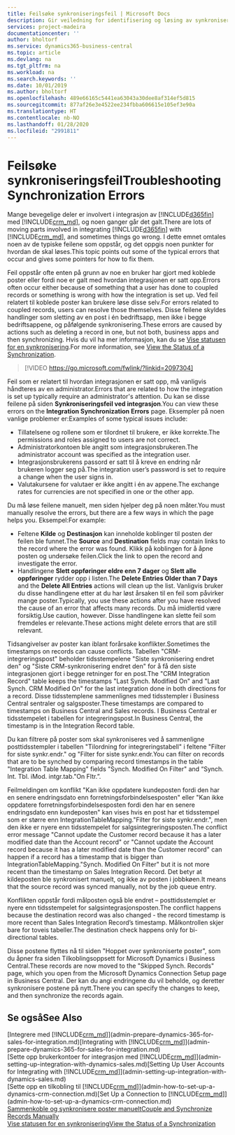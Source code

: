 ```yaml
---
title: Feilsøke synkroniseringsfeil | Microsoft Docs
description: Gir veiledning for identifisering og løsing av synkroniseringsfeil.
services: project-madeira
documentationcenter: ''
author: bholtorf
ms.service: dynamics365-business-central
ms.topic: article
ms.devlang: na
ms.tgt_pltfrm: na
ms.workload: na
ms.search.keywords: ''
ms.date: 10/01/2019
ms.author: bholtorf
ms.openlocfilehash: 489e66165c5441ea63043a30dee8af314ef5d815
ms.sourcegitcommit: 877af26e3e4522ee234fbba606615e105ef3e90a
ms.translationtype: HT
ms.contentlocale: nb-NO
ms.lasthandoff: 01/28/2020
ms.locfileid: "2991811"
---
```

# <a name="troubleshooting-synchronization-errors"></a><span data-ttu-id="c6325-103">Feilsøke synkroniseringsfeil</span><span class="sxs-lookup"><span data-stu-id="c6325-103">Troubleshooting Synchronization Errors</span></span>
<span data-ttu-id="c6325-104">Mange bevegelige deler er involvert i integrasjon av [!INCLUDE[d365fin](includes/d365fin_md.md)] med [!INCLUDE[crm_md](includes/crm_md.md)], og noen ganger går det galt.</span><span class="sxs-lookup"><span data-stu-id="c6325-104">There are lots of moving parts involved in integrating [!INCLUDE[d365fin](includes/d365fin_md.md)] with [!INCLUDE[crm_md](includes/crm_md.md)], and sometimes things go wrong.</span></span> <span data-ttu-id="c6325-105">I dette emnet omtales noen av de typiske feilene som oppstår, og det oppgis noen punkter for hvordan de skal løses.</span><span class="sxs-lookup"><span data-stu-id="c6325-105">This topic points out some of the typical errors that occur and gives some pointers for how to fix them.</span></span>

<span data-ttu-id="c6325-106">Feil oppstår ofte enten på grunn av noe en bruker har gjort med koblede poster eller fordi noe er galt med hvordan integrasjonen er satt opp.</span><span class="sxs-lookup"><span data-stu-id="c6325-106">Errors often occur either because of something that a user has done to coupled records or something is wrong with how the integration is set up.</span></span> <span data-ttu-id="c6325-107">Ved feil relatert til koblede poster kan brukere løse disse selv.</span><span class="sxs-lookup"><span data-stu-id="c6325-107">For errors related to coupled records, users can resolve those themselves.</span></span> <span data-ttu-id="c6325-108">Disse feilene skyldes handlinger som sletting av en post i én bedriftsapp, men ikke i begge bedriftsappene, og påfølgende synkronisering.</span><span class="sxs-lookup"><span data-stu-id="c6325-108">These errors are caused by actions such as deleting a record in one, but not both, business apps and then synchronizing.</span></span> <span data-ttu-id="c6325-109">Hvis du vil ha mer informasjon, kan du se [Vise statusen for en synkronisering](admin-how-to-view-synchronization-status.md).</span><span class="sxs-lookup"><span data-stu-id="c6325-109">For more information, see [View the Status of a Synchronization](admin-how-to-view-synchronization-status.md).</span></span>

> [!VIDEO https://go.microsoft.com/fwlink/?linkid=2097304]

<span data-ttu-id="c6325-110">Feil som er relatert til hvordan integrasjonen er satt opp, må vanligvis håndteres av en administrator.</span><span class="sxs-lookup"><span data-stu-id="c6325-110">Errors that are related to how the integration is set up typically require an administrator's attention.</span></span> <span data-ttu-id="c6325-111">Du kan se disse feilene på siden **Synkroniseringsfeil ved integrasjon**.</span><span class="sxs-lookup"><span data-stu-id="c6325-111">You can view these errors on the **Integration Synchronization Errors** page.</span></span> <span data-ttu-id="c6325-112">Eksempler på noen vanlige problemer er:</span><span class="sxs-lookup"><span data-stu-id="c6325-112">Examples of some typical issues include:</span></span>  
  
* <span data-ttu-id="c6325-113">Tillatelsene og rollene som er tilordnet til brukere, er ikke korrekte.</span><span class="sxs-lookup"><span data-stu-id="c6325-113">The permissions and roles assigned to users are not correct.</span></span>  
* <span data-ttu-id="c6325-114">Administratorkontoen ble angitt som integrasjonsbrukeren.</span><span class="sxs-lookup"><span data-stu-id="c6325-114">The administrator account was specified as the integration user.</span></span>  
* <span data-ttu-id="c6325-115">Integrasjonsbrukerens passord er satt til å kreve en endring når brukeren logger seg på.</span><span class="sxs-lookup"><span data-stu-id="c6325-115">The integration user’s password is set to require a change when the user signs in.</span></span>  
* <span data-ttu-id="c6325-116">Valutakursene for valutaer er ikke angitt i én av appene.</span><span class="sxs-lookup"><span data-stu-id="c6325-116">The exchange rates for currencies are not specified in one or the other app.</span></span>  
  
<span data-ttu-id="c6325-117">Du må løse feilene manuelt, men siden hjelper deg på noen måter.</span><span class="sxs-lookup"><span data-stu-id="c6325-117">You must manually resolve the errors, but there are a few ways in which the page helps you.</span></span> <span data-ttu-id="c6325-118">Eksempel:</span><span class="sxs-lookup"><span data-stu-id="c6325-118">For example:</span></span>  

* <span data-ttu-id="c6325-119">Feltene **Kilde** og **Destinasjon** kan inneholde koblinger til posten der feilen ble funnet.</span><span class="sxs-lookup"><span data-stu-id="c6325-119">The **Source** and **Destination** fields may contain links to the record where the error was found.</span></span> <span data-ttu-id="c6325-120">Klikk på koblingen for å åpne posten og undersøke feilen.</span><span class="sxs-lookup"><span data-stu-id="c6325-120">Click the link to open the record and investigate the error.</span></span>  
* <span data-ttu-id="c6325-121">Handlingene **Slett oppføringer eldre enn 7 dager** og **Slett alle oppføringer** rydder opp i listen.</span><span class="sxs-lookup"><span data-stu-id="c6325-121">The **Delete Entries Older than 7 Days** and the **Delete All Entries** actions will clean up the list.</span></span> <span data-ttu-id="c6325-122">Vanligvis bruker du disse handlingene etter at du har løst årsaken til en feil som påvirker mange poster.</span><span class="sxs-lookup"><span data-stu-id="c6325-122">Typically, you use these actions after you have resolved the cause of an error that affects many records.</span></span> <span data-ttu-id="c6325-123">Du må imidlertid være forsiktig.</span><span class="sxs-lookup"><span data-stu-id="c6325-123">Use caution, however.</span></span> <span data-ttu-id="c6325-124">Disse handlingene kan slette feil som fremdeles er relevante.</span><span class="sxs-lookup"><span data-stu-id="c6325-124">These actions might delete errors that are still relevant.</span></span>

<span data-ttu-id="c6325-125">Tidsangivelser av poster kan iblant forårsake konflikter.</span><span class="sxs-lookup"><span data-stu-id="c6325-125">Sometimes the timestamps on records can cause conflicts.</span></span> <span data-ttu-id="c6325-126">Tabellen "CRM-integreringspost" beholder tidsstempelene "Siste synkronisering endret den" og "Siste CRM-synkronisering endret den" for å få den siste integrasjonen gjort i begge retninger for en post.</span><span class="sxs-lookup"><span data-stu-id="c6325-126">The "CRM Integration Record" table keeps the timestamps "Last Synch. Modified On" and "Last Synch. CRM Modified On" for the last integration done in both directions for a record.</span></span> <span data-ttu-id="c6325-127">Disse tidsstemplene sammenlignes med tidsstempler i Business Central sentraler og salgsposter.</span><span class="sxs-lookup"><span data-stu-id="c6325-127">These timestamps are compared to timestamps on Business Central and Sales records.</span></span> <span data-ttu-id="c6325-128">I Business Central er tidsstempelet i tabellen for integreringspost.</span><span class="sxs-lookup"><span data-stu-id="c6325-128">In Business Central, the timestamp is in the Integration Record table.</span></span>

<span data-ttu-id="c6325-129">Du kan filtrere på poster som skal synkroniseres ved å sammenligne posttidsstempler i tabellen "Tilordning for integreringstabell" i feltene "Filter for siste synkr.endr." og "Filter for siste synkr.endr.</span><span class="sxs-lookup"><span data-stu-id="c6325-129">You can filter on records that are to be synched by comparing record timestamps in the table "Integration Table Mapping" fields "Synch. Modified On Filter" and “Synch. Int. Tbl.</span></span> <span data-ttu-id="c6325-130">i</span><span class="sxs-lookup"><span data-stu-id="c6325-130">Mod.</span></span> <span data-ttu-id="c6325-131">intgr.tab."</span><span class="sxs-lookup"><span data-stu-id="c6325-131">On Fltr.”.</span></span>

<span data-ttu-id="c6325-132">Feilmeldingen om konflikt "Kan ikke oppdatere kundeposten fordi den har en senere endringsdato enn forretningsforbindelsesposten" eller "Kan ikke oppdatere forretningsforbindelsesposten fordi den har en senere endringsdato enn kundeposten" kan vises hvis en post har et tidsstempel som er større enn IntegrationTableMapping."Filter for siste synkr.endr.", men den ikke er nyere enn tidsstempelet for salgsintegreringsposten.</span><span class="sxs-lookup"><span data-stu-id="c6325-132">The conflict error message "Cannot update the Customer record because it has a later modified date than the Account record" or "Cannot update the Account record because it has a later modified date than the Customer record" can happen if a record has a timestamp that is bigger than IntegrationTableMapping."Synch. Modified On Filter" but it is not more recent than the timestamp on Sales Integration Record.</span></span> <span data-ttu-id="c6325-133">Det betyr at kildeposten ble synkronisert manuelt, og ikke av posten i jobbkøen.</span><span class="sxs-lookup"><span data-stu-id="c6325-133">It means that the source record was synced manually, not by the job queue entry.</span></span> 

<span data-ttu-id="c6325-134">Konflikten oppstår fordi målposten også ble endret – posttidsstemplet er nyere enn tidsstempelet for salgsintegrasjonsposten.</span><span class="sxs-lookup"><span data-stu-id="c6325-134">The conflict happens because the destination record was also changed  - the record timestamp is more recent than Sales Integration Record’s timestamp.</span></span> <span data-ttu-id="c6325-135">Målkontrollen skjer bare for toveis tabeller.</span><span class="sxs-lookup"><span data-stu-id="c6325-135">The destination check happens only for bi-directional tables.</span></span> 

<span data-ttu-id="c6325-136">Disse postene flyttes nå til siden "Hoppet over synkroniserte poster", som du åpner fra siden Tilkoblingsoppsett for Microsoft Dynamics i Business Central.</span><span class="sxs-lookup"><span data-stu-id="c6325-136">These records are now moved to the "Skipped Synch. Records" page, which you open from the Microsoft Dynamics Connection Setup page in Business Central.</span></span> <span data-ttu-id="c6325-137">Der kan du angi endringene du vil beholde, og deretter synkronisere postene på nytt.</span><span class="sxs-lookup"><span data-stu-id="c6325-137">There you can specify the changes to keep, and then synchronize the records again.</span></span>

## <a name="see-also"></a><span data-ttu-id="c6325-138">Se også</span><span class="sxs-lookup"><span data-stu-id="c6325-138">See Also</span></span>
<span data-ttu-id="c6325-139">[Integrere med [!INCLUDE[crm_md](includes/crm_md.md)]](admin-prepare-dynamics-365-for-sales-for-integration.md)</span><span class="sxs-lookup"><span data-stu-id="c6325-139">[Integrating with [!INCLUDE[crm_md](includes/crm_md.md)]](admin-prepare-dynamics-365-for-sales-for-integration.md)</span></span>  
<span data-ttu-id="c6325-140">[Sette opp brukerkontoer for integrasjon med [!INCLUDE[crm_md](includes/crm_md.md)]](admin-setting-up-integration-with-dynamics-sales.md)</span><span class="sxs-lookup"><span data-stu-id="c6325-140">[Setting Up User Accounts for Integrating with [!INCLUDE[crm_md](includes/crm_md.md)]](admin-setting-up-integration-with-dynamics-sales.md)</span></span>  
<span data-ttu-id="c6325-141">[Sette opp en tilkobling til [!INCLUDE[crm_md](includes/crm_md.md)]](admin-how-to-set-up-a-dynamics-crm-connection.md)</span><span class="sxs-lookup"><span data-stu-id="c6325-141">[Set Up a Connection to [!INCLUDE[crm_md](includes/crm_md.md)]](admin-how-to-set-up-a-dynamics-crm-connection.md)</span></span>  
[<span data-ttu-id="c6325-142">Sammenkoble og synkronisere poster manuelt</span><span class="sxs-lookup"><span data-stu-id="c6325-142">Couple and Synchronize Records Manually</span></span>](admin-how-to-couple-and-synchronize-records-manually.md)  
[<span data-ttu-id="c6325-143">Vise statusen for en synkronisering</span><span class="sxs-lookup"><span data-stu-id="c6325-143">View the Status of a Synchronization</span></span>](admin-how-to-view-synchronization-status.md)  
